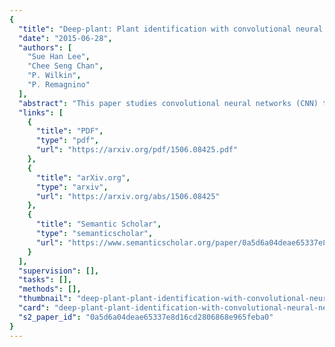 ```yaml
---
{
  "title": "Deep-plant: Plant identification with convolutional neural networks",
  "date": "2015-06-28",
  "authors": [
    "Sue Han Lee",
    "Chee Seng Chan",
    "P. Wilkin",
    "P. Remagnino"
  ],
  "abstract": "This paper studies convolutional neural networks (CNN) to learn unsupervised feature representations for 44 different plant species, collected at the Royal Botanic Gardens, Kew, England. To gain intuition on the chosen features from the CNN model (opposed to a `black box' solution), a visualisation technique based on the deconvolutional networks (DN) is utilized. It is found that venations of different order have been chosen to uniquely represent each of the plant species. Experimental results using these CNN features with different classifiers show consistency and superiority compared to the state-of-the art solutions which rely on hand-crafted features.",
  "links": [
    {
      "title": "PDF",
      "type": "pdf",
      "url": "https://arxiv.org/pdf/1506.08425.pdf"
    },
    {
      "title": "arXiv.org",
      "type": "arxiv",
      "url": "https://arxiv.org/abs/1506.08425"
    },
    {
      "title": "Semantic Scholar",
      "type": "semanticscholar",
      "url": "https://www.semanticscholar.org/paper/0a5d6a04deae65337e8d16cd2806868e965feba0"
    }
  ],
  "supervision": [],
  "tasks": [],
  "methods": [],
  "thumbnail": "deep-plant-plant-identification-with-convolutional-neural-networks-thumb.jpg",
  "card": "deep-plant-plant-identification-with-convolutional-neural-networks-card.jpg",
  "s2_paper_id": "0a5d6a04deae65337e8d16cd2806868e965feba0"
}
---
```



